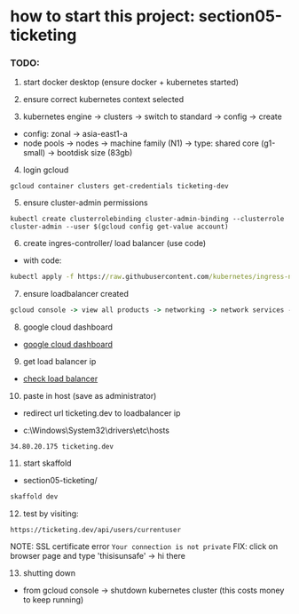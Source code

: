 # how to start this project: section05-ticketing

### TODO:

1. start docker desktop (ensure docker + kubernetes started)
2. ensure correct kubernetes context selected

3. kubernetes engine -> clusters -> switch to standard -> config -> create

- config: zonal -> asia-east1-a
- node pools -> nodes -> machine family (N1) -> type: shared core (g1-small) -> bootdisk size (83gb)

4. login gcloud

```
gcloud container clusters get-credentials ticketing-dev
```

5. ensure cluster-admin permissions

```
kubectl create clusterrolebinding cluster-admin-binding --clusterrole cluster-admin --user $(gcloud config get-value account)

```

6. create ingres-controller/ load balancer (use code)

- with code:

```cmd
kubectl apply -f https://raw.githubusercontent.com/kubernetes/ingress-nginx/controller-v1.12.0-beta.0/deploy/static/provider/cloud/deploy.yaml

```

7.  ensure loadbalancer created

```cmd
gcloud console -> view all products -> networking -> network services -> load balancer
```

8. google cloud dashboard

- [google cloud dashboard](https://console.cloud.google.com/apis/dashboard?pli=1)

9. get load balancer ip

- [check load balancer](https://console.cloud.google.com/net-services/loadbalancing/)

10. paste in host (save as administrator)

- redirect url ticketing.dev to loadbalancer ip

- c:\Windows\System32\drivers\etc\hosts

```
34.80.20.175 ticketing.dev
```

11. start skaffold

- section05-ticketing/

```cmd
skaffold dev
```

12. test by visiting:

```
https://ticketing.dev/api/users/currentuser
```

NOTE: SSL certificate error `Your connection is not private`
FIX: click on browser page and type 'thisisunsafe' -> hi there

13. shutting down

- from gcloud console -> shutdown kubernetes cluster (this costs money to keep running)
